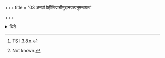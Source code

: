 +++
title = "03 अनर्वा प्रेहीति प्राचीमुदानयत्यनुमन्त्रयत"

+++

<details><summary>थिते</summary>

3. With anarvā prehi...[^1] he leads her towards the east, towards the Cātvāla pit. According to some[^2] (ritualists) he only recites the formula over her.  

[^1]: TS I.3.8.n.  

[^2]: Not known.
</details>
